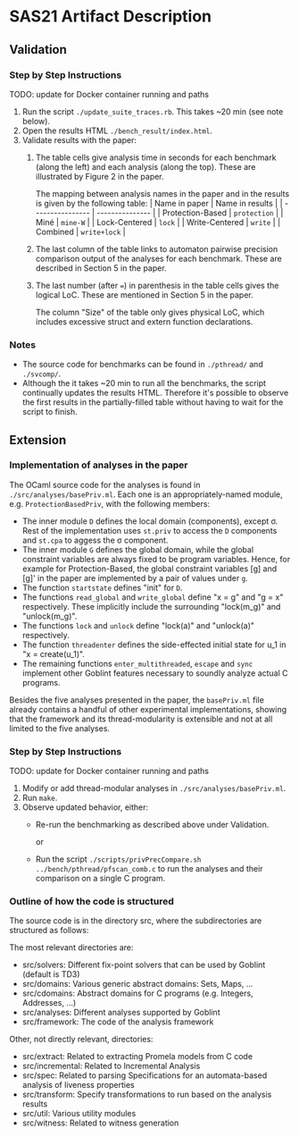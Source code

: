 # SAS21 Artifact Description

## Validation

### Step by Step Instructions
TODO: update for Docker container running and paths

1. Run the script `./update_suite_traces.rb`. This takes ~20 min (see note below).
2. Open the results HTML `./bench_result/index.html`.
3. Validate results with the paper:
    1. The table cells give analysis time in seconds for each benchmark (along the left) and each analysis (along the top). These are illustrated by Figure 2 in the paper.

        The mapping between analysis names in the paper and in the results is given by the following table:
        | Name in paper    | Name in results |
        | ---------------- | --------------- |
        | Protection-Based | `protection`    |
        | Miné             | `mine-W`        |
        | Lock-Centered    | `lock`          |
        | Write-Centered   | `write`         |
        | Combined         | `write+lock`    |

    2. The last column of the table links to automaton pairwise precision comparison output of the analyses for each benchmark. These are described in Section 5 in the paper.

    3. The last number (after `=`) in parenthesis in the table cells gives the logical LoC. These are mentioned in Section 5 in the paper.

        The column "Size" of the table only gives physical LoC, which includes excessive struct and extern function declarations.


### Notes
* The source code for benchmarks can be found in `./pthread/` and `./svcomp/`.
* Although the it takes ~20 min to run all the benchmarks, the script continually updates the results HTML. Therefore it's possible to observe the first results in the partially-filled table without having to wait for the script to finish.


## Extension

### Implementation of analyses in the paper
The OCaml source code for the analyses is found in `./src/analyses/basePriv.ml`.
Each one is an appropriately-named module, e.g. `ProtectionBasedPriv`, with the following members:
* The inner module `D` defines the local domain (components), except σ. Rest of the implementation uses `st.priv` to access the `D` components and `st.cpa` to aggess the σ component.
* The inner module `G` defines the global domain, while the global constraint variables are always fixed to be program variables. Hence, for example for Protection-Based, the global constraint variables [g] and [g]' in the paper are implemented by a pair of values under `g`.
* The function `startstate` defines "init" for `D`.
* The functions `read_global` and `write_global` define "x = g" and "g = x" respectively. These implicitly include the surrounding "lock(m_g)" and "unlock(m_g)".
* The functions `lock` and `unlock` define "lock(a)" and "unlock(a)" respectively.
* The function `threadenter` defines the side-effected initial state for u_1 in "x = create(u_1)".
* The remaining functions `enter_multithreaded`, `escape` and `sync` implement other Goblint features necessary to soundly analyze actual C programs.

Besides the five analyses presented in the paper, the `basePriv.ml` file already contains a handful of other experimental implementations, showing that the framework and its thread-modularity is extensible and not at all limited to the five analyses.

### Step by Step Instructions
TODO: update for Docker container running and paths

1. Modify or add thread-modular analyses in `./src/analyses/basePriv.ml`.
2. Run `make`.
3. Observe updated behavior, either:
    * Re-run the benchmarking as described above under Validation.

        or

    * Run the script `./scripts/privPrecCompare.sh ../bench/pthread/pfscan_comb.c` to run the analyses and their comparison on a single C program.

### Outline of how the code is structured

The source code is in the directory src, where the subdirectories are structured as follows:

The most relevant directories are:
- src/solvers: Different fix-point solvers that can be used by Goblint (default is TD3)
- src/domains: Various generic abstract domains: Sets, Maps, ...
- src/cdomains: Abstract domains for C programs (e.g. Integers, Addresses, ...)
- src/analyses: Different analyses supported by Goblint
- src/framework: The code of the analysis framework

Other, not directly relevant, directories:
- src/extract: Related to extracting Promela models from C code
- src/incremental: Related to Incremental Analysis
- src/spec: Related to parsing Specifications for an automata-based analysis of liveness properties
- src/transform: Specify transformations to run based on the analysis results
- src/util: Various utility modules
- src/witness: Related to witness generation

